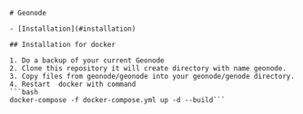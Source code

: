     # Geonode
    
    - [Installation](#installation)
    
    ## Installation for docker
    
    1. Do a backup of your current Geonode
    2. Clone this repository it will create directory with name geonode.
    3. Copy files from geonode/geonode into your geonode/genode directory.
    4. Restart  docker with command  
    ```bash
    docker-compose -f docker-compose.yml up -d --build```
